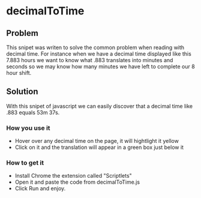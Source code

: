 # decimalToTime

## Problem
This snipet was writen to solve the common problem when reading with decimal time.
For instance when we have a decimal time displayed like this 7.883 hours we want to know what .883 translates into minutes and seconds so we may know how many minutes we have left to complete our 8 hour shift.

## Solution
With this snipet of javascript we can easily discover that a decimal time like .883 equals 53m 37s.

### How you use it
* Hover over any decimal time on the page, it will hightlight it yellow
* Click on it and the translation will appear in a green box just below it

### How to get it
* Install Chrome the extension called "Scriptlets"
* Open it and paste the code from decimalToTime.js
* Click Run and enjoy.
